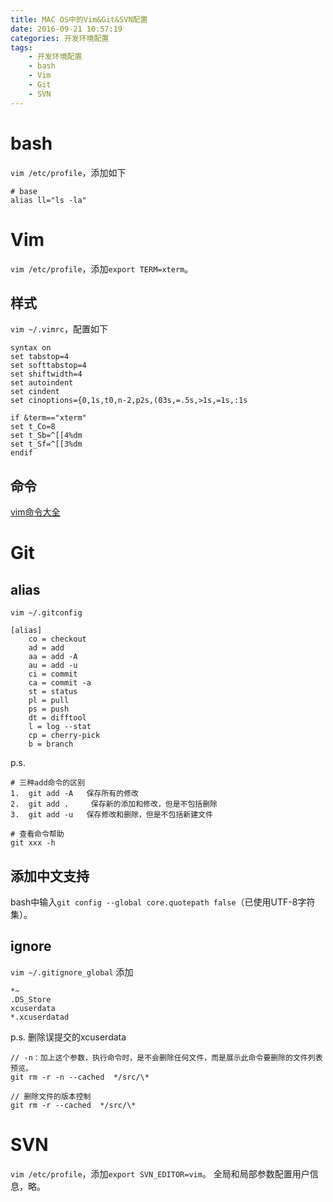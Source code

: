 ```yaml
---
title: MAC OS中的Vim&Git&SVN配置
date: 2016-09-21 10:57:19
categories: 开发环境配置
tags:
    - 开发环境配置
    - bash
    - Vim
    - Git
    - SVN
---
```

# bash
`vim /etc/profile`，添加如下
```
# base
alias ll="ls -la"
```

# Vim
`vim /etc/profile`，添加`export TERM=xterm`。

## 样式
`vim ~/.vimrc`，配置如下
```
syntax on
set tabstop=4
set softtabstop=4
set shiftwidth=4
set autoindent
set cindent
set cinoptions={0,1s,t0,n-2,p2s,(03s,=.5s,>1s,=1s,:1s

if &term=="xterm"
set t_Co=8
set t_Sb=^[[4%dm
set t_Sf=^[[3%dm
endif
```

## 命令
[vim命令大全](http://www.cnblogs.com/softwaretesting/archive/2011/07/12/2104435.html)

# Git
## alias
```
vim ~/.gitconfig
```
```
[alias]
    co = checkout
    ad = add 
    aa = add -A
    au = add -u
    ci = commit
    ca = commit -a
    st = status
    pl = pull
    ps = push
    dt = difftool
    l = log --stat
    cp = cherry-pick
    b = branch
```

p.s.
```
# 三种add命令的区别
1.  git add -A   保存所有的修改
2.  git add .     保存新的添加和修改，但是不包括删除
3.  git add -u   保存修改和删除，但是不包括新建文件

# 查看命令帮助
git xxx -h
```

## 添加中文支持
bash中输入`git config --global core.quotepath false`（已使用UTF-8字符集）。

## ignore
`vim ~/.gitignore_global`
添加
```
*~
.DS_Store
xcuserdata
*.xcuserdatad
```

p.s.
删除误提交的xcuserdata
```
// -n：加上这个参数，执行命令时，是不会删除任何文件，而是展示此命令要删除的文件列表预览。
git rm -r -n --cached  */src/\*

// 删除文件的版本控制
git rm -r --cached  */src/\*      
```

# SVN
`vim /etc/profile`，添加`export SVN_EDITOR=vim`。
全局和局部参数配置用户信息，略。